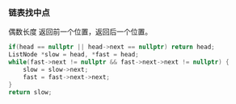 ### 链表找中点

偶数长度 返回前一个位置，返回后一个位置。

```c++
if(head == nullptr || head->next == nullptr) return head;
ListNode *slow = head, *fast = head;
while(fast->next != nullptr && fast->next->next != nullptr) {
    slow = slow->next;
    fast = fast->next->next;
}
return slow;
```

